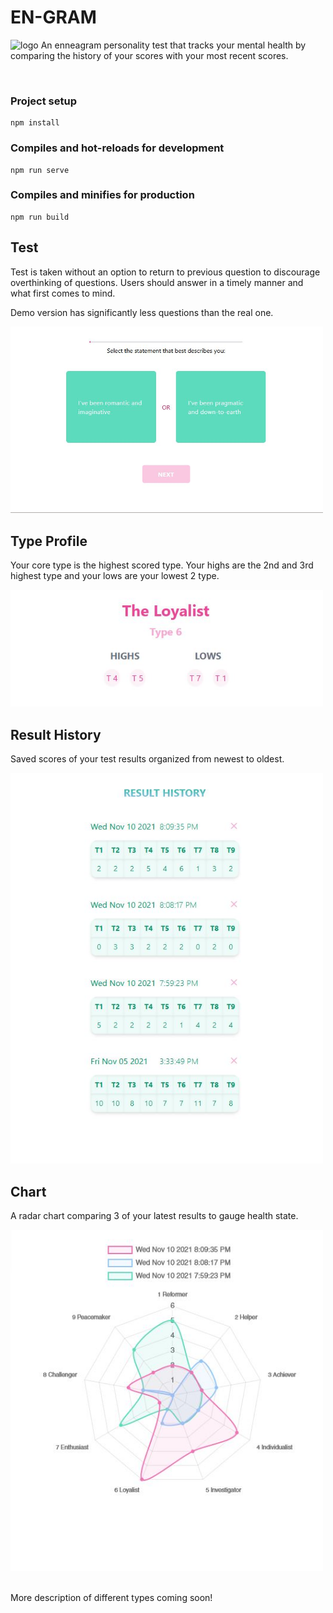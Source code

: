 # EN-GRAM
![logo](../verbatim/readme/homepage.JPG)
An enneagram personality test that tracks your mental health by comparing the history of your scores with your most recent scores.

<br/>

### Project setup

```
npm install
```

### Compiles and hot-reloads for development

```
npm run serve
```

### Compiles and minifies for production

```
npm run build
```

## Test

<p>Test is taken without an option to return to previous question to discourage overthinking of questions. Users should answer in a timely manner and what first comes to mind.</P>
<p>Demo version has significantly less questions than the real one.</p>
<img src="https://github.com/Huynie/enneagram/blob/verbatim/readme/test.JPG" width="500"/>
<br/>

## Type Profile

<p>Your core type is the highest scored type.  Your highs are the 2nd and 3rd highest type and your lows are your lowest 2 type.</p>
<img src="https://github.com/Huynie/enneagram/blob/verbatim/readme/breakdown.JPG" width="500"/>

<br/>

## Result History

<p>Saved scores of your test results organized from newest to oldest.</P>
<img src="https://github.com/Huynie/enneagram/blob/verbatim/readme/history.JPG" width="500"/>

<br/>

## Chart

<p>A radar chart comparing 3 of your latest results to gauge health state.</P>
<img src="https://github.com/Huynie/enneagram/blob/verbatim/readme/chart.JPG" width="500"/>
<br/>

<br/>
<p>More description of different types coming soon!</p>
